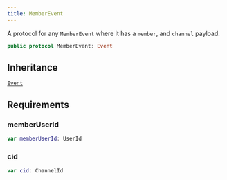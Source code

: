 ```yaml
---
title: MemberEvent
---
```


A protocol for any `MemberEvent` where it has a `member`, and `channel` payload.

``` swift
public protocol MemberEvent: Event 
```

## Inheritance

[`Event`](event)

## Requirements

### memberUserId

``` swift
var memberUserId: UserId 
```

### cid

``` swift
var cid: ChannelId 
```
